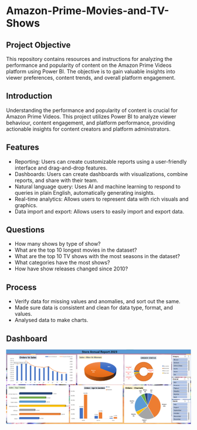 # Amazon-Prime-Movies-and-TV-Shows
## Project Objective
  This repository contains resources and instructions for analyzing the performance and popularity of content on the Amazon Prime Videos platform using Power BI. The objective is to gain valuable insights into viewer preferences, content trends, and overall platform engagement.
## Introduction
  Understanding the performance and popularity of content is crucial for Amazon Prime Videos. This project utilizes Power BI to analyze viewer behaviour, content engagement, and platform performance, providing actionable insights for content creators and platform administrators.
## Features
  + Reporting: Users can create customizable reports using a user-friendly interface and drag-and-drop features.
  + Dashboards: Users can create dashboards with visualizations, combine reports, and share with their team.
  + Natural language query: Uses AI and machine learning to respond to queries in plain English, automatically generating insights.
  + Real-time analytics: Allows users to represent data with rich visuals and graphics.
  + Data import and export: Allows users to easily import and export data.
## Questions
  + How many shows by type of show?
  + What are the top 10 longest movies in the dataset?
  + What are the top 10 TV shows with the most seasons in the dataset?
  + What categories have the most shows?
  + How have show releases changed since 2010?
## Process
  + Verify data for missing values and anomalies, and sort out the same.
  + Made sure data is consistent and clean for data type, format, and values.
  + Analysed data to make charts.
## Dashboard
  ![Dashboard](https://github.com/Utkarsh0211/Store-Annual-Analysis/blob/main/Dashboard.png) 
